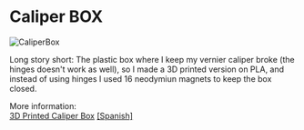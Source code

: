# Caliper BOX

![CaliperBox](https://i0.wp.com/palmacas.com/wp-content/uploads/post4003_3.jpg?w=1200&ssl=1)

Long story short: The plastic box where I keep my vernier caliper broke (the hinges doesn't work as well), so I made a 3D printed version on PLA, and instead of using hinges I used 16 neodymiun magnets to keep the box closed.

More information:  
[3D Printed Caliper Box](https://palmacas.com/caliper-box/) [[Spanish]](https://palmacas.com/caja-calibrador/)
